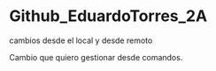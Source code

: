 # Github_EduardoTorres_2A


cambios desde el local y desde remoto

Cambio que quiero gestionar desde comandos.

